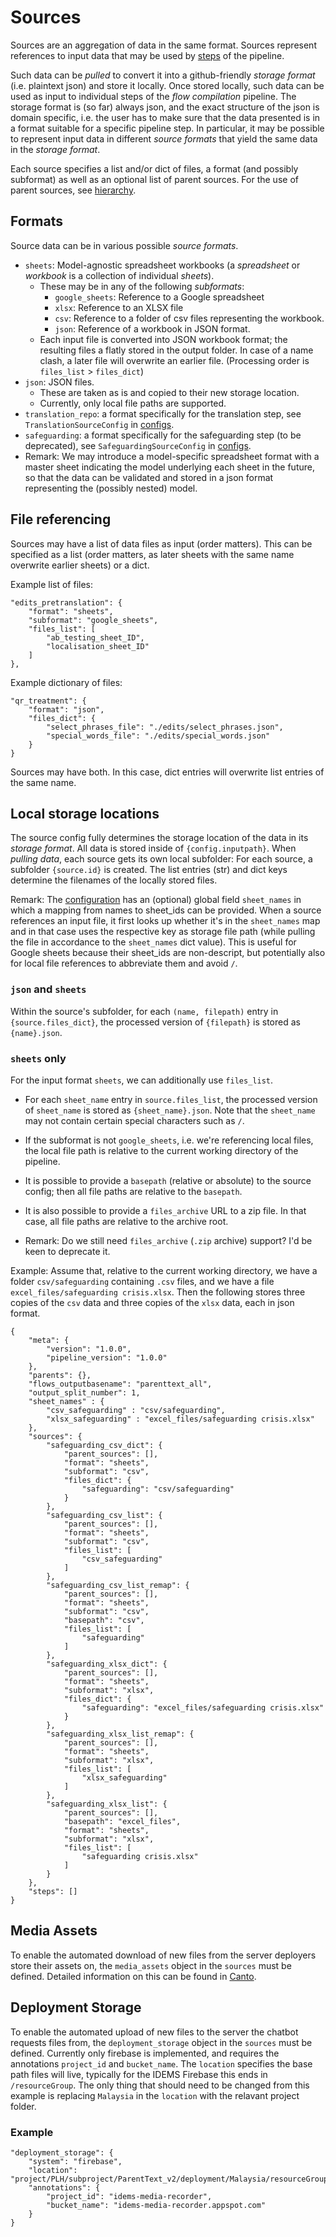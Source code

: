 # Sources

Sources are an aggregation of data in the same format. Sources represent references to input data that may be used by [steps] of the pipeline.

Such data can be *pulled* to convert it into a github-friendly *storage format* (i.e. plaintext json) and store it locally. Once stored locally, such data can be used as input to individual steps of the *flow compilation* pipeline. The storage format is (so far) always json, and the exact structure of the json is domain specific, i.e. the user has to make sure that the data presented is in a format suitable for a specific pipeline step. In particular, it may be possible to represent input data in different *source formats* that yield the same data in the *storage format*.

Each source specifies a list and/or dict of files, a format (and possibly subformat) as well as an optional list of parent sources. For the use of parent sources, see [hierarchy].

## Formats

Source data can be in various possible *source formats*. 

- `sheets`: Model-agnostic spreadsheet workbooks (a *spreadsheet* or *workbook* is a collection of individual *sheets*).
    - These may be in any of the following *subformats*:
        - `google_sheets`: Reference to a Google spreadsheet
        - `xlsx`: Reference to an XLSX file
        - `csv`: Reference to a folder of csv files representing the workbook.
        - `json`: Reference of a workbook in JSON format.
    - Each input file is converted into JSON workbook format; the resulting files a flatly stored in the output folder. In case of a name clash, a later file will overwrite an earlier file. (Processing order is `files_list` > `files_dict`)
- `json`: JSON files.
    - These are taken as is and copied to their new storage location.
    - Currently, only local file paths are supported.
- `translation_repo`: a format specifically for the translation step, see `TranslationSourceConfig` in [configs].
- `safeguarding`: a format specifically for the safeguarding step (to be deprecated), see `SafeguardingSourceConfig` in [configs].
- Remark: We may introduce a model-specific spreadsheet format with a master sheet indicating the model underlying each sheet in the future, so that the data can be validated and stored in a json format representing the (possibly nested) model.

## File referencing

Sources may have a list of data files as input (order matters). This can be specified as a list (order matters, as later sheets with the same name overwrite earlier sheets) or a dict.

Example list of files:

```
"edits_pretranslation": {
    "format": "sheets",
    "subformat": "google_sheets",
    "files_list": [
        "ab_testing_sheet_ID",
        "localisation_sheet_ID"
    ]
},
```

Example dictionary of files:

```
"qr_treatment": {
    "format": "json",
    "files_dict": {
        "select_phrases_file": "./edits/select_phrases.json",
        "special_words_file": "./edits/special_words.json"
    }
}
```

Sources may have both. In this case, dict entries will overwrite list entries of the same name.

## Local storage locations

The source config fully determines the storage location of the data in its *storage format*. All data is stored inside of `{config.inputpath}`. When *pulling data*, each source gets its own local subfolder: For each source, a subfolder `{source.id}` is created. The list entries (str) and dict keys determine the filenames of the locally stored files.

Remark: The [configuration] has an (optional) global field `sheet_names` in which a mapping from names to sheet_ids can be provided. When a source references an input file, it first looks up whether it's in the `sheet_names` map and in that case uses the respective key as storage file path (while pulling the file in accordance to the `sheet_names` dict value). This is useful for Google sheets because their sheet_ids are non-descript, but potentially also for local file references to abbreviate them and avoid `/`.


### `json` and `sheets`

Within the source's subfolder, for each `(name, filepath)` entry in `{source.files_dict}`, the processed version of `{filepath}` is stored as `{name}.json`.

### `sheets` only

For the input format `sheets`, we can additionally use `files_list`.

- For each `sheet_name` entry in `source.files_list`, the processed version of `sheet_name` is stored as `{sheet_name}.json`. Note that the `sheet_name` may not contain certain special characters such as `/`.
- If the subformat is not `google_sheets`, i.e. we're referencing local files, the local file path is relative to the current working directory of the pipeline.
- It is possible to provide a `basepath` (relative or absolute) to the source config; then all file paths are relative to the `basepath`.
- It is also possible to provide a `files_archive` URL to a zip file. In that case, all file paths are relative to the archive root.

- Remark: Do we still need `files_archive` (`.zip` archive) support? I'd be keen to deprecate it.

Example: Assume that, relative to the current working directory, we have a folder `csv/safeguarding` containing `.csv` files, and we have a file `excel_files/safeguarding crisis.xlsx`. Then the following stores three copies of the `csv` data and three copies of the `xlsx` data, each in json format.

```
{
    "meta": {
        "version": "1.0.0",
        "pipeline_version": "1.0.0"
    },
    "parents": {},
    "flows_outputbasename": "parenttext_all",
    "output_split_number": 1,
    "sheet_names" : {
        "csv_safeguarding" : "csv/safeguarding",
        "xlsx_safeguarding" : "excel_files/safeguarding crisis.xlsx"
    },
    "sources": {
        "safeguarding_csv_dict": {
            "parent_sources": [],
            "format": "sheets",
            "subformat": "csv",
            "files_dict": {
                "safeguarding": "csv/safeguarding"
            }
        },
        "safeguarding_csv_list": {
            "parent_sources": [],
            "format": "sheets",
            "subformat": "csv",
            "files_list": [
                "csv_safeguarding"
            ]
        },
        "safeguarding_csv_list_remap": {
            "parent_sources": [],
            "format": "sheets",
            "subformat": "csv",
            "basepath": "csv",
            "files_list": [
                "safeguarding"
            ]
        },
        "safeguarding_xlsx_dict": {
            "parent_sources": [],
            "format": "sheets",
            "subformat": "xlsx",
            "files_dict": {
                "safeguarding": "excel_files/safeguarding crisis.xlsx"
            }
        },
        "safeguarding_xlsx_list_remap": {
            "parent_sources": [],
            "format": "sheets",
            "subformat": "xlsx",
            "files_list": [
                "xlsx_safeguarding"
            ]
        },
        "safeguarding_xlsx_list": {
            "parent_sources": [],
            "basepath": "excel_files",
            "format": "sheets",
            "subformat": "xlsx",
            "files_list": [
                "safeguarding crisis.xlsx"
            ]
        }
    },
    "steps": []
}
```

## Media Assets

To enable the automated download of new files from the server deployers store their assets on, the `media_assets` object in the `sources` must be defined. Detailed information on this can be found in [Canto](canto.md).


## Deployment Storage

To enable the automated upload of new files to the server the chatbot requests files from, the `deployment_storage` object in the `sources` must be defined. Currently only firebase is implemented, and requires the annotations `project_id` and `bucket_name`.
The `location` specifies the base path files will live, typically for the IDEMS Firebase this ends in `/resourceGroup`.
The only thing that should need to be changed from this example is replacing `Malaysia` in the `location` with the relavant project folder.

### Example
```
"deployment_storage": {
    "system": "firebase",
    "location": "project/PLH/subproject/ParentText_v2/deployment/Malaysia/resourceGroup",
    "annotations": {
        "project_id": "idems-media-recorder",
        "bucket_name": "idems-media-recorder.appspot.com"
    }
}
```

[configs]: ../src/parenttext_pipeline/configs.py
[configuration]: configuration.md
[steps]: steps.md
[hierarchy]: hierarchy.md
